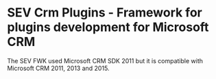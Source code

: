 # SEV Crm Plugins - Framework for plugins development for Microsoft CRM

The SEV FWK used Microsoft CRM SDK 2011 but it is compatible with Microsoft CRM 2011, 2013 and 2015.
